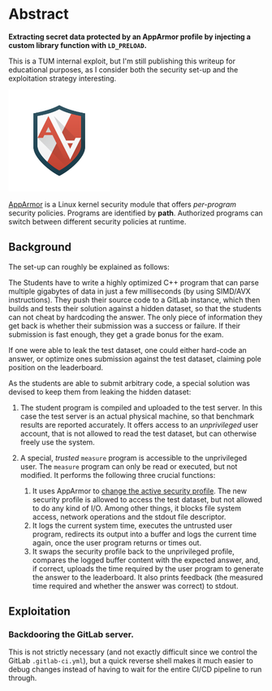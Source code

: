 # Abstract

**Extracting secret data protected by an AppArmor profile by injecting a custom library function with `LD_PRELOAD`.**


This is a TUM internal exploit, but I'm still publishing this writeup for educational purposes, as I consider both the security set-up and the exploitation strategy interesting.

<img src="img/AppArmor.png" alt="AppArmor" width="200"/>

[AppArmor](https://www.apparmor.net/) is a Linux kernel security module that offers *per-program* security policies.
Programs are identified by **path**. Authorized programs can switch between different security policies at runtime.


## Background
The set-up can roughly be explained as follows:

The Students have to write a highly optimized C++ program that can parse multiple gigabytes of data in just a few milliseconds (by using SIMD/AVX instructions).
They push their source code to a GitLab instance, which then builds and tests their solution against a hidden dataset, so that the students can not cheat by hardcoding the answer.
The only piece of information they get back is whether their submission was a success or failure.
If their submission is fast enough, they get a grade bonus for the exam.

If one were able to leak the test dataset, one could either hard-code an answer, or optimize ones submission against the test dataset, claiming pole position on the leaderboard.

As the students are able to submit arbitrary code, a special solution was devised to keep them from leaking the hidden dataset:
1. The student program is compiled and uploaded to the test server. In this case the test server is an actual physical machine, so that benchmark results are reported accurately. It offers access to an *unprivileged* user account, that is not allowed to read the test dataset, but can otherwise freely use the system.

2. A special, *trusted* `measure` program is accessible to the unprivileged user. The `measure` program can only be read or executed, but not modified.
It performs the following three crucial functions:
    1. It uses AppArmor to [change the active security profile](https://man.archlinux.org/man/aa_change_hat.2.en). The new security profile is allowed to access the test dataset, but not allowed to do any kind of I/O. Among other things, it blocks file system access, network operations and the stdout file descriptor.
    2. It logs the current system time, executes the untrusted user program, redirects its output into a buffer and logs the current time again, once the user program returns or times out.
    3. It swaps the security profile back to the unprivileged profile, compares the logged buffer content with the expected answer, and, if correct, uploads the time required by the user program to generate the answer to the leaderboard.
    It also prints feedback (the measured time required and whether the answer was correct) to stdout.

    
## Exploitation

### Backdooring the GitLab server.

This is not strictly necessary (and not exactly difficult since we control the GitLab `.gitlab-ci.yml`), but a quick reverse shell makes it much easier to debug changes instead of having to wait for the entire CI/CD pipeline to run through.
